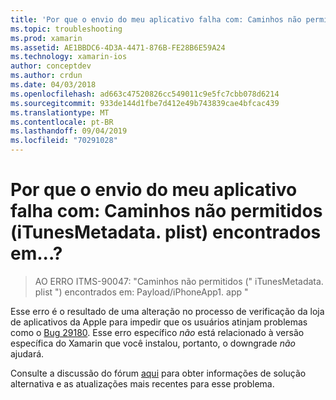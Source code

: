 ```yaml
---
title: 'Por que o envio do meu aplicativo falha com: Caminhos não permitidos (iTunesMetadata. plist) encontrados em...?'
ms.topic: troubleshooting
ms.prod: xamarin
ms.assetid: AE1BBDC6-4D3A-4471-876B-FE28B6E59A24
ms.technology: xamarin-ios
author: conceptdev
ms.author: crdun
ms.date: 04/03/2018
ms.openlocfilehash: ad663c47520826cc549011c9e5fc7cbb078d6214
ms.sourcegitcommit: 933de144d1fbe7d412e49b743839cae4bfcac439
ms.translationtype: MT
ms.contentlocale: pt-BR
ms.lasthandoff: 09/04/2019
ms.locfileid: "70291028"
---
```

# <a name="why-does-my-app-submission-fail-with-disallowed-paths--itunesmetadataplist--found-at--"></a>Por que o envio do meu aplicativo falha com: Caminhos não permitidos (iTunesMetadata. plist) encontrados em...?

> AO ERRO ITMS-90047: "Caminhos não permitidos (" iTunesMetadata. plist ") encontrados em: Payload/iPhoneApp1. app "

Esse erro é o resultado de uma alteração no processo de verificação da loja de aplicativos da Apple para impedir que os usuários atinjam problemas como o [Bug 29180](https://bugzilla.xamarin.com/show_bug.cgi?id=29180). Esse erro específico _não_ está relacionado à versão específica do Xamarin que você instalou, portanto, o downgrade _não_ ajudará.

Consulte a discussão do fórum [aqui](https://forums.xamarin.com/discussion/40388/disallowed-paths-itunesmetadata-plist-found-at-when-submitting-to-app-store/p1) para obter informações de solução alternativa e as atualizações mais recentes para esse problema.
